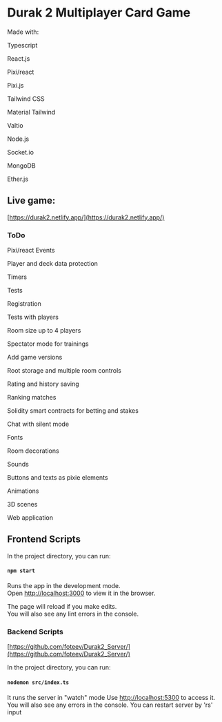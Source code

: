 # Durak 2 Multiplayer Card Game

Made with:

Typescript

React.js

Pixi/react

Pixi.js

Tailwind CSS

Material Tailwind

Valtio

Node.js

Socket.io

MongoDB

Ether.js

## **Live game:** 

[https://durak2.netlify.app/](https://durak2.netlify.app/)

### ToDo

Pixi/react Events

Player and deck data protection

Timers

Tests

Registration

Tests with players

Room size up to 4 players

Spectator mode for trainings

Add game versions

Root storage and multiple room controls

Rating and history saving

Ranking matches

Solidity smart contracts for betting and stakes

Chat with silent mode

Fonts

Room decorations

Sounds

Buttons and texts as pixie elements

Animations

3D scenes

Web application

## Frontend Scripts

In the project directory, you can run:

#### `npm start`

Runs the app in the development mode.\
Open [http://localhost:3000](http://localhost:3000) to view it in the browser.

The page will reload if you make edits.\
You will also see any lint errors in the console.

### Backend Scripts

[https://github.com/foteev/Durak2_Server/](https://github.com/foteev/Durak2_Server/)

In the project directory, you can run:

#### `nodemon src/index.ts`

It runs the server in "watch" mode
Use [http://localhost:5300](http://localhost:5300) to access it.
You will also see any errors in the console.
You can restart server by 'rs' input